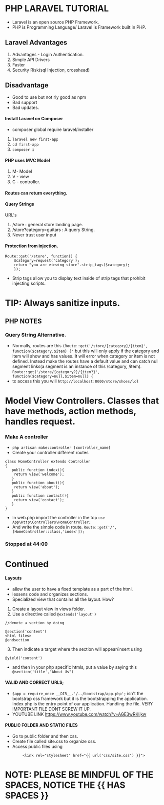# PHP LARAVEL TUTORIAL
- Laravel is an open source PHP Framework.
- PHP is Programming Language/ Laravel is Framework built in PHP.
## Laravel Advantages
1. Advantages - Login Authentication.
2. Simple API Drivers
3. Faster
4. Security Risk(sql Injection, crosshead)
## Disadvantage
- Good to use but not rly good as npm
- Bad support
- Bad updates.
#### Install Laravel on Composer
- composer global require laravel/installer
1. ```laravel new first-app ```
2. ```cd first-app ```
3. ``` composer i ```
#### PHP uses MVC Model
1. M- Model
2. V - view
3. C - controller.
#### Routes can return everything.
#### Query Strings
URL's
1. /store : general store landing page.
2. /store?category=guitars : A query String.
3. Never trust user input
#### Protection from injection.
```
Route::get('/store', function() {
    $category=request('category');
    return "you are viewing store".strip_tags($category);
    });
```
- Strip tags allow you to display text inside of strip tags that prohibit injecting scripts.
# TIP: Always sanitize inputs.
## PHP NOTES
### Query String Alternative.
-    Normally, routes are this ``` (Route::get('/store/{category}/{item}', function($category,$item) {' ``` but this will only apply if the category and item will show and has values. It will error when category or item is not defined. Instead make the routes have a default value and can catch null segment links(a segment is an instance of this /category, /item). ``` Route::get('/store/{category?}/{item?}', function($category=null,$item=null) { ```
- to access this you will ``` http://localhost:8000/store/shoes/lol ```
# Model View Controllers. Classes that have methods, action methods, handles request.
### Make A controller
- ```php artisan make:controller [controller_name] ```
- Create your controller different routes 
```
class HomeController extends Controller
{
   public function index(){
    return view('welcome');
   }
   public function about(){
    return view('about');
   }
   public function contact(){
    return view('contact');
   }
}
```
- In web.php import the controller in the top ``` use App\Http\Controllers\HomeController; ```
- And write the simple code in route. ``` Route::get('/',[HomeController::class,'index']); ```
### Stopped at 44:09
# Continued
#### Layouts
- allow the user to have a fixed template as a part of the html.
- lessens code and organizes sections.
- Specialized view that contains all the layout.
How?
1. Create a layout view in views folder.
2. Use a directive called ```@extends('layout') ```
```
//denote a section by doing 

@section('content')
<html files>
@endsection
```
3. Then indicate a target where the section will appear/insert using 
```
@yield('content') 
```
- and then in your php specific htmls, put a value by saying this
```  @section('title',"About Us") ```

#### VALID AND CORRECT URLS;
- ``` $app = require_once __DIR__.'/../bootstrap/app.php'; ``` isn't the bootstrap css framework but it is the bootstrapping the application. Index.php is the entry point of our application. Handling the file. VERY IMPORTANT FILE DONT SCREW IT UP.
- YOUTUBE LINK <a>https://www.youtube.com/watch?v=AGE3wRKljkw</a>
#### PUBLIC FOLDER AND STATIC FILES
- Go to public folder and then css.
- Create file called site.css to organize css.
- Access public files using 
``` 
        <link rel="stylesheet" href="{{ url('css/site.css') }}"> 
```
# <b> NOTE: PLEASE BE MINDFUL OF THE SPACES, NOTICE THE {{ HAS SPACES }} </b>


